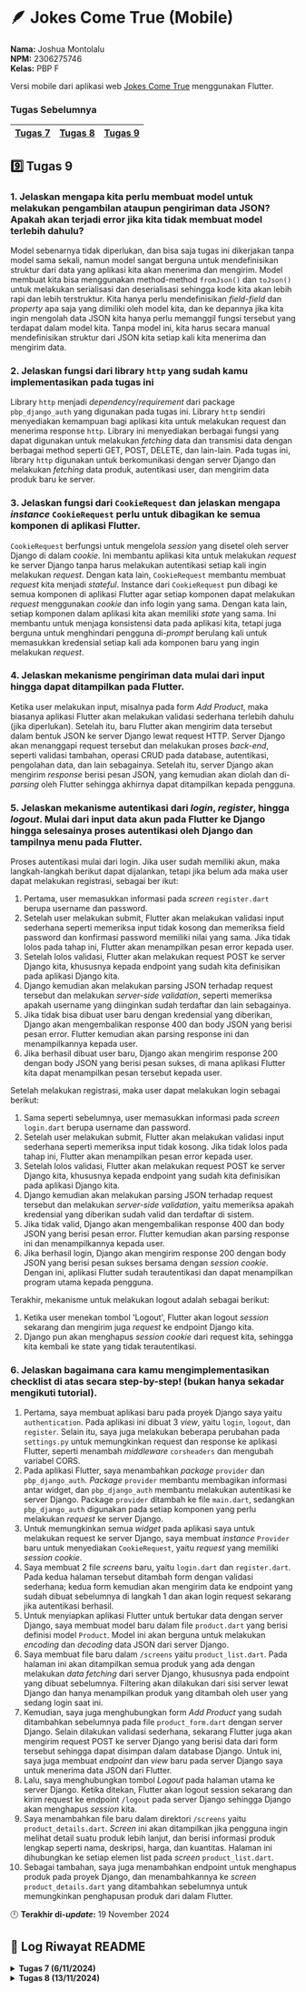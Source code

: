 # 🪶 Jokes Come True (Mobile)
**Nama:**   Joshua Montolalu<br>
**NPM:**    2306275746<br>
**Kelas:**  PBP F<br>

Versi mobile dari aplikasi web [Jokes Come True](https://github.com/HamletJr/jokes-come-true) menggunakan Flutter.

### Tugas Sebelumnya
| [Tugas 7](#7️⃣-tugas-7) | [Tugas 8](#8️⃣-tugas-8) | [Tugas 9](#9️⃣-tugas-9)
| - | - | - |

## 9️⃣ Tugas 9
### 1. Jelaskan mengapa kita perlu membuat model untuk melakukan pengambilan ataupun pengiriman data JSON? Apakah akan terjadi error jika kita tidak membuat model terlebih dahulu?
Model sebenarnya tidak diperlukan, dan bisa saja tugas ini dikerjakan tanpa model sama sekali, namun model sangat berguna untuk mendefinisikan struktur dari data yang aplikasi kita akan menerima dan mengirim. Model membuat kita bisa menggunakan method-method `fromJson()` dan `toJson()` untuk melakukan serialisasi dan deserialisasi sehingga kode kita akan lebih rapi dan lebih terstruktur. Kita hanya perlu mendefinisikan *field-field* dan *property* apa saja yang dimiliki oleh model kita, dan ke depannya jika kita ingin mengolah data JSON kita hanya perlu memanggil fungsi tersebut yang terdapat dalam model kita. Tanpa model ini, kita harus secara manual mendefinisikan struktur dari JSON kita setiap kali kita menerima dan mengirim data.

### 2. Jelaskan fungsi dari library `http` yang sudah kamu implementasikan pada tugas ini
Library `http` menjadi *dependency*/*requirement* dari package `pbp_django_auth` yang digunakan pada tugas ini. Library `http` sendiri menyediakan kemampuan bagi aplikasi kita untuk melakukan request dan menerima response `http`. Library ini menyediakan berbagai fungsi yang dapat digunakan untuk melakukan *fetching* data dan transmisi data dengan berbagai method seperti GET, POST, DELETE, dan lain-lain. Pada tugas ini, library `http` digunakan untuk berkomunikasi dengan server Django dan melakukan *fetching* data produk, autentikasi user, dan mengirim data produk baru ke server. 

### 3. Jelaskan fungsi dari `CookieRequest` dan jelaskan mengapa *instance* `CookieRequest` perlu untuk dibagikan ke semua komponen di aplikasi Flutter.
`CookieRequest` berfungsi untuk mengelola *session* yang disetel oleh server Django di dalam *cookie*. Ini membantu aplikasi kita untuk melakukan *request* ke server Django tanpa harus melakukan autentikasi setiap kali ingin melakukan *request*. Dengan kata lain, `CookieRequest` membantu membuat *request* kita menjadi *stateful*. Instance dari `CookieRequest` pun dibagi ke semua komponen di aplikasi Flutter agar setiap komponen dapat melakukan *request* menggunakan *cookie* dan info login yang sama. Dengan kata lain, setiap komponen dalam aplikasi kita akan memiliki *state* yang sama. Ini membantu untuk menjaga konsistensi data pada aplikasi kita, tetapi juga berguna untuk menghindari pengguna di-*prompt* berulang kali untuk memasukkan kredensial setiap kali ada komponen baru yang ingin melakukan *request*.

### 4. Jelaskan mekanisme pengiriman data mulai dari input hingga dapat ditampilkan pada Flutter.
Ketika user melakukan input, misalnya pada form *Add Product*, maka biasanya aplikasi Flutter akan melakukan validasi sederhana terlebih dahulu (jika diperlukan). Setelah itu, baru Flutter akan mengirim data tersebut dalam bentuk JSON ke server Django lewat request HTTP. Server Django akan menanggapi request tersebut dan melakukan proses *back-end*, seperti validasi tambahan, operasi CRUD pada database, autentikasi, pengolahan data, dan lain sebagainya. Setelah itu, server Django akan mengirim *response* berisi pesan JSON, yang kemudian akan diolah dan di-*parsing* oleh Flutter sehingga akhirnya dapat ditampilkan kepada pengguna.

### 5. Jelaskan mekanisme autentikasi dari *login*, *register*, hingga *logout*. Mulai dari input data akun pada Flutter ke Django hingga selesainya proses autentikasi oleh Django dan tampilnya menu pada Flutter.
Proses autentikasi mulai dari login. Jika user sudah memiliki akun, maka langkah-langkah berikut dapat dijalankan, tetapi jika belum ada maka user dapat melakukan registrasi, sebagai ber  ikut:
1. Pertama, user memasukkan informasi pada *screen* `register.dart` berupa username dan password. 
2. Setelah user melakukan submit, Flutter akan melakukan validasi input sederhana seperti memeriksa input tidak kosong dan memeriksa field password dan konfirmasi password memiliki nilai yang sama. Jika tidak lolos pada tahap ini, Flutter akan menampilkan pesan error kepada user.
3. Setelah lolos validasi, Flutter akan melakukan request POST ke server Django kita, khususnya kepada endpoint yang sudah kita definisikan pada aplikasi Django kita.
4. Django kemudian akan melakukan parsing JSON terhadap request tersebut dan melakukan *server-side validation*, seperti memeriksa apakah username yang diinginkan sudah terdaftar dan lain sebagainya.
5. Jika tidak bisa dibuat user baru dengan kredensial yang diberikan, Django akan mengembalikan response 400 dan body JSON yang berisi pesan error. Flutter kemudian akan parsing response ini dan menampilkannya kepada user.
6. Jika berhasil dibuat user baru, Django akan mengirim response 200 dengan body JSON yang berisi pesan sukses, di mana aplikasi Flutter kita dapat menampilkan pesan tersebut kepada user.

Setelah melakukan registrasi, maka user dapat melakukan login sebagai berikut:
1. Sama seperti sebelumnya, user memasukkan informasi pada *screen* `login.dart` berupa username dan password.
2. Setelah user melakukan submit, Flutter akan melakukan validasi input sederhana seperti memeriksa input tidak kosong. Jika tidak lolos pada tahap ini, Flutter akan menampilkan pesan error kepada user.
3. Setelah lolos validasi, Flutter akan melakukan request POST ke server Django kita, khususnya kepada endpoint yang sudah kita definisikan pada aplikasi Django kita.
4. Django kemudian akan melakukan parsing JSON terhadap request tersebut dan melakukan *server-side validation*, yaitu memeriksa apakah kredensial yang diberikan sudah valid dan terdaftar di sistem.
5. Jika tidak valid, Django akan mengembalikan response 400 dan body JSON yang berisi pesan error. Flutter kemudian akan parsing response ini dan menampilkannya kepada user.
6. Jika berhasil login, Django akan mengirim response 200 dengan body JSON yang berisi pesan sukses bersama dengan *session cookie*. Dengan ini, aplikasi Flutter sudah terautentikasi dan dapat menampilkan program utama kepada pengguna.

Terakhir, mekanisme untuk melakukan logout adalah sebagai berikut:
1. Ketika user menekan tombol 'Logout', Flutter akan logout *session* sekarang dan mengirim juga *request* ke endpoint Django kita.
2. Django pun akan menghapus *session cookie* dari request kita, sehingga kita kembali ke state yang tidak terautentikasi.

### 6. Jelaskan bagaimana cara kamu mengimplementasikan checklist di atas secara step-by-step! (bukan hanya sekadar mengikuti tutorial).
1. Pertama, saya membuat aplikasi baru pada proyek Django saya yaitu `authentication`. Pada aplikasi ini dibuat 3 *view*, yaitu `login`, `logout`, dan `register`. Selain itu, saya juga melakukan beberapa perubahan pada `settings.py` untuk memungkinkan request dan response ke aplikasi Flutter, seperti menambah *middleware* `corsheaders` dan mengubah variabel CORS.
2. Pada aplikasi Flutter, saya menambahkan *package* `provider` dan `pbp_django_auth`. *Package* `provider` membantu membagikan informasi antar widget, dan `pbp_django_auth` membantu melakukan autentikasi ke server Django. Package `provider` ditambah ke file `main.dart`, sedangkan `pbp_django_auth` digunakan pada setiap komponen yang perlu melakukan *request* ke server Django.
3. Untuk memungkinkan semua *widget* pada aplikasi saya untuk melakukan request ke server Django, saya membuat *instance* `Provider` baru untuk menyediakan `CookieRequest`, yaitu *request* yang memiliki *session cookie*. 
4. Saya membuat 2 file *screens* baru, yaitu `login.dart` dan `register.dart`. Pada kedua halaman tersebut ditambah form dengan validasi sederhana; kedua form kemudian akan mengirim data ke endpoint yang sudah dibuat sebelumnya di langkah 1 dan akan login request sekarang jika autentikasi berhasil.
5. Untuk menyiapkan aplikasi Flutter untuk bertukar data dengan server Django, saya membuat model baru dalam file `product.dart` yang berisi definisi model `Product`. Model ini akan berguna untuk melakukan *encoding* dan *decoding* data JSON dari server Django.
6. Saya membuat file baru dalam `/screens` yaitu `product_list.dart`. Pada halaman ini akan ditampilkan semua produk yang ada dengan melakukan *data fetching* dari server Django, khususnya pada endpoint yang dibuat sebelumnya. Filtering akan dilakukan dari sisi server lewat Django dan hanya menampilkan produk yang ditambah oleh user yang sedang login saat ini.
7. Kemudian, saya juga menghubungkan form *Add Product* yang sudah ditambahkan sebelumnya pada file `product_form.dart` dengan server Django. Selain dilakukan validasi sederhana, sekarang Flutter juga akan mengirim request POST ke server Django yang berisi data dari form tersebut sehingga dapat disimpan dalam database Django. Untuk ini, saya juga membuat *endpoint* dan *view* baru pada server Django saya untuk menerima data JSON dari Flutter.
8. Lalu, saya menghubungkan tombol *Logout* pada halaman utama ke server Django. Ketika ditekan, Flutter akan logout session sekarang dan kirim request ke endpoint `/logout` pada server Django sehingga Django akan menghapus *session* kita.
9. Saya menambahkan file baru dalam direktori `/screens` yaitu `product_details.dart`. *Screen* ini akan ditampilkan jika pengguna ingin melihat detail suatu produk lebih lanjut, dan berisi informasi produk lengkap seperti nama, deskripsi, harga, dan kuantitas. Halaman ini dihubungkan ke setiap elemen list pada *screen* `product_list.dart`.
10. Sebagai tambahan, saya juga menambahkan endpoint untuk menghapus produk pada proyek Django, dan menambahkannya ke *screen* `product_details.dart` yang ditambahkan sebelumnya untuk memungkinkan penghapusan produk dari dalam Flutter.

🕛 **Terakhir di-*update*:** 19 November 2024

## 📜 Log Riwayat README

<details>
<summary><b>Tugas 7 (6/11/2024)</b></summary>

## 7️⃣ Tugas 7
### 1. Jelaskan apa yang dimaksud dengan *stateless widget* dan *stateful widget*, dan jelaskan perbedaan dari keduanya.
- ***Stateless widget***<br>
*Stateless widget* adalah *widget* yang tidak memiliki *state*. Dengan kata lain, *widget* dalam kategori ini tidak dapat berubah selama penggunaan aplikasi. Ini membuat *stateless widget* cocok untuk konten statis yang tidak akan berubah. Contoh *widget* yang *stateless* adalah `Icon` dan `Text`.

- ***Stateful widget***<br>
Stateful widget adalah *widget* yang memiliki *state*. Berbeda dengan *stateless widget*, *widget* jenis ini dapat berubah secara dinamis selama penggunaan aplikasi, baik itu deskripsinya maupun *property* lain, lewat objek `State` yang dimilikinya. Contohnya adalah widget `Slider`, yang dapat berubah penampilannya ketika digeser oleh pengguna, `Radio`, `Form`, `TextField`, dan lain sebagainya. 

### 2. Sebutkan *widget* apa saja yang kamu gunakan pada proyek ini dan jelaskan fungsinya.
Beberapa *widget* yang saya buat pada proyek ini adalah:
1. `MyApp`: Merupakan *widget* dasar (`MaterialApp`) yang menampung semua *widget* lain pada aplikasi. 
2. `MyHomepage`: Merupakan *widget* yang akan menampilkan *view homepage*.
3. `InfoCard`: Merupakan *widget* yang menampilkan `Card` yang berisi informasi seperti NPM, nama, dan kelas.
4. `ItemCard`: Merupakan *widget* yang menampung `InkWell` yang jika ditekan akan menampilkan `SnackBar`. 

Selain itu, *widget* di atas menggunakan beberapa *widget* dari Flutter, yaitu:
1. `MaterialApp`: *Widget* yang menjadi basis dari sebuah Material app.
2. `Scaffold`: *Widget* yang mengimplementasikan struktur *layout* dasar dari Material Design.
3. `AppBar`: *Widget* yang berada pada posisi atas aplikasi dan memiliki *toolbar* yang dapat memuat *widget* lain. Pada aplikasi ini, `AppBar` hanya menampilkan judul aplikasi. 
4. `Text`: *Widget* yang menampilkan teks di layar.
5. `TextStyle`: *Widget* yang mengandung *property style* dari teks, seperti *font size*, *weight*, dan warna.
6. `Icons`: *Widget* yang menampilkan ikon *built-in* dari Flutter.
7. `Row`: *Widget* yang dapat menyusun *widget* lain secara horizontal dalam baris.
8. `Column`: *Widget* yang dapat menyusun *widget* lain secara vertikal dalam kolom.
9. `SizedBox`: *Widget* yang memiliki bentuk kotak dengan tinggi dan lebar tertentu.
10. `Padding`: *Widget* yang memberikan *padding* pada *widget* lain.
11. `EdgeInsets`: *Widget* yang dapat digabungkan dengan `Padding` untuk memberi jarak dalam *widget*. 
12. `GridView`: *Widget* yang dapat menyusun *widget* lain dalam bentuk *grid*.
13. `Center`: *Widget* yang dapat memposisikan *widget* lain di tengah.
14. `Card`: *Widget* yang berbentuk segiempat dan dapat berisi sekumpulan informasi dan *action*. 
15. `Container`: *Widget* yang dapat menampung *widget* lain dengan *padding*, *margin*, tinggi, dan lebar tertentu. `Container` juga dapat mendefinisikan *property* lain pada *child* seperti penampilan (*painting*).
16. `MediaQuery`: *Widget* yang dapat di-*query* untuk mendapatkan informasi tentang *media* di mana aplikasi kita sedang berjalan, misalnya ukuran layar *media*-nya.
17. `InkWell`: *Widget* yang *responsive* terhadap sentuhan layar dan menampilkan animasi "ink" yang memenuhi *widget ancestor*-nya ketika ditekan.
18. `ScaffoldMessenger`: *Widget* yang mengatur *widget* `SnackBar` lain.
19. `SnackBar`: *Widget* yang menampilkan pesan singkat di posisi bawah aplikasi.

### 3. Apa fungsi dari `setState()`? Jelaskan variabel apa saja yang dapat terdampak dengan fungsi tersebut.
Fungsi `setState()` berfungsi untuk memberi tahu Flutter bahwa sebuah *widget stateful* telah berubah *state*-nya sehingga perlu di-*render* ulang oleh Flutter. Fungsi `setState()` sendiri dapat mengubah variabel-variabel yang dimiliki oleh sebuah *widget* (misalnya variabel `counter` pada *demo* Flutter yang dapat di-*increment* ketika ditekan) atau variabel-variabel lainnya yang menjadi bagian dari objek `State` dan digunakan dalam method `build()`.

### 4. Jelaskan perbedaan antara `const` dengan `final`.
`const` dan `final` sama-sama digunakan untuk menandakan sebuah variabel yang tidak dapat diganti. Namun, `const` sendiri merupakan sebuah *compile-time constant*, yang berarti nilai pada sebuah variabel `const` **harus** diketahui saat kode ingin di-*compile*. Sementara itu, `final` digunakan untuk variabel yang nilainya hanya diketahui pada *runtime*, yang artinya nilainya diketahui ketika kodenya dijalankan. Salah satu contoh di mana `const` dapat digunakan adalah untuk mendefinisikan konstanta matematika seperti berikut:
```Dart
const pi = 3.14;        // Memiliki nilai jelas saat compile time
const tau = 2 * pi;     // Dapat dihitung saat compile-time karena menggunakan variabel const lain
```
Salah satu contoh di mana `const` **tidak** dapat digunakan adalah sebagai berikut:
```Dart
const date = DateTime.now();    // Ini akan memberikan error karena variabel date hanya dapat diketahui nilainya setelah DateTime.now() dijalankan

final date = DateTime.now();    // Pada kasus ini, keyword final harus digunakan karena final memperbolehkan nilai suatu variabel diinisialisasi pada saat runtime
```
Selain kedua contoh di atas, ada juga beberapa perbedaan lain antara `const` dan `final`. Misalnya, `const` tidak dapat digunakan untuk *instance variable*, sedangkan `final` bisa. Kemudian, objek yang diinisialisasi ke variabel `const` otomatis akan bersifat `const` juga, bersama dengan semua elemen dan *field* di dalamnya, sehingga objek tersebut bersifat sepenuhnya *immutable*. Sementara itu, objek yang diinisialisasi ke variabel `final` tidak otomatis bersifat `final`, sehingga walaupun variabel itu sendiri tidak bisa diubah, isi dari objek yang disimpan dapat berubah, seperti *field*-nya dan lain-lain. 

### 5. Jelaskan bagaimana cara kamu mengimplementasikan checklist-checklist di atas.
1. Pertama, saya membuat proyek Flutter baru dengan perintah `flutter create jokes_come_true`.
2. Kemudian, saya merapikan struktur proyek dengan memisahkan isi file `main.dart` menjadi file sendiri, yaitu `menu.dart`. Ini dilakukan untuk memisahkan *logic* untuk komponen aplikasi yang berbeda-beda agar lebih rapi dan mudah di-*maintain*.
3. Saya mengubah judul dari aplikasi di `main.dart` menjadi *Jokes Come True*.
4. Pada file `menu.dart`, saya menambah *widget stateless* baru yaitu `MyHomepage` untuk menyimpan *widget-widget* lain yang akan digunakan pada *view homepage*.
5. Saya menambah *widget* `InfoCard` untuk menyimpan informasi NPM, kelas, dan nama. *Widget* ini menggunakan widget `Card` dan `Text` dari Flutter.
6. Kemudian, saya menambah *widget* `ItemCard` yang akan menyimpan tombol-tombol yang dapat ditekan. *Widget* ini menggunakan *widget* `InkWell` dari Flutter dan ditambah ikon dan teks yang sesuai. Selain itu, ada *property* `onTap` yang akan menampilkan `SnackBar` yang berisi pesan ketika tombol ditekan. Untuk mengatur isi dari setiap `ItemCard`, dibuat *class* baru yaitu `ItemHomepage`. *Class* ini mengandung 3 *instance variable*: ikon, teks, dan warna. Nantinya, `ItemCard` akan menerima sebuah *instance* `ItemHomepage` agar isinya dapat disesuaikan dengan yang diinginkan. Saya membuat tiga tombol untuk melihat produk, menambah produk, dan logout dengan warna biru, hijau, dan merah berturut-turut.
7. Widget `ItemCard` dan `InfoCard` ditambahkan ke `MyHomepage` dan disusun menggunakan `Row`, `Column`, dan `GridView`. Posisi diatur menggunakan `Padding` dan *property-property* lain yang sesuai.
8. Saya membuat repositori baru di GitHub dan melakukan *add-commit-push*.

🕛 **Terakhir di-*update*:** 5 November 2024
</details>

<details>
<summary><b>Tugas 8 (13/11/2024)</b></summary>

## 8️⃣ Tugas 8
### 1. Apa kegunaan `const` di Flutter? Jelaskan apa keuntungan ketika menggunakan `const` pada kode Flutter. Kapan sebaiknya kita menggunakan `const`, dan kapan sebaiknya tidak digunakan?
Seperti yang pernah disebut sebelumnya, `const` dalam Flutter berguna untuk menetapkan sebuah *compile-time constant*, atau konstanta yang diketahui saat di-*compile*. Ini berguna ketika kita ingin memberitahu Flutter bahwa suatu variabel tidak akan berubah nilainya selama berjalannya program kita. Misalnya, pada `menu.dart`, digunakan *widget* `Text` untuk judul `AppBar` yang didefinisikan sebagai berikut:
```Dart
return Scaffold(
    appBar: AppBar(
    title: const Text(
        'Jokes Come True',
        style: TextStyle(
        color: Colors.white,
        fontWeight: FontWeight.bold,
        ),
    ),
    ...
    ),
)
```
Pada contoh di atas, diberi modifier `const` pada `Text` sehingga *property* `title` pada `AppBar` akan selalu merupakan sebuah *widget* `Text`. Tidak hanya itu, `const` menjamin bahwa isi variabel tersebut (*property*-nya) tidak akan berubah juga selama berjalannya aplikasi. Ini berarti isi *widget* `Text` juga tidak akan berubah, baik itu teksnya, *style*-nya, *color*-nya, dan semua *property* lainnya. Keuntungan menggunakan `const` dalam Flutter adalah Flutter tidak perlu melakukan *render* atau *build* ulang terhadap *widget* tersebut karena pasti tidak berubah. Selain itu, `const` juga mencegah kita dan developer lain untuk mengubah tanpa sengaja *widget* atau variabel yang seharusnya tidak berubah. `const` sebaiknya digunakan untuk *widget-widget* dan variabel-variabel yang **tidak diharapkan untuk berubah nilai-nya, khususnya saat di-*compile***. Seperti contoh di atas, judul dari aplikasi saya seharusnya tetap *Jokes Come True* selama berjalannya aplikasi, sehingga diberi modifier `const`. Sebaliknya, `const` tidak dapat digunakan untuk variabel yang tidak diketahui nilainya saat di-*compile* (gunakan `final` untuk *run-time constant*) atau variabel yang akan berubah terus, seperti *counter* pada demo Flutter.

### 2. Jelaskan dan bandingkan penggunaan *Column* dan *Row* pada Flutter. Berikan contoh implementasi dari masing-masing layout widget ini!
*Widget* `Column` digunakan untuk menyusun *widget* lain secara vertikal, sedangkan `Row` digunakan untuk menyusun elemen secara horizontal. Masing-masing elemen memiliki `mainAxisAlignment` (yang mengatur penempatan sejajar dengan arah masing-masing) dan `crossAxisAlignment` (yang mengatur penempatan secara tegak lurus dengan arah masing-masing).

Untuk contoh implementasinya ada dalam `menu.dart`, yaitu:
```Dart
child: Column(
        crossAxisAlignment: CrossAxisAlignment.center,
        children: [
        Row(                            // Elemen kolom ke-1
            mainAxisAlignment: MainAxisAlignment.spaceEvenly,
            children: [
            InfoCard(title: 'NPM', content: npm),           // Elemen row ke-1
            InfoCard(title: 'Name', content: name),         // Elemen row ke-2
            InfoCard(title: 'Class', content: className),   // Elemen row ke-3
            ],
        ),
        const SizedBox(height: 16.0),   // Elemen kolom ke-2
        Center(                         // Elemen kolom ke-3
            child: Column(
                ...     // Elemen-elemen lain dalam kolom
            )
        )
        ]
    )
```
Dapat dilihat bahwa kedua widget tersebut dapat digunakan secara bersamaan dan di-*nesting* untuk penataan *widget* yang lebih tepat dan akurat. Terdapat `Column` pada level paling luar untuk menyimpan semua *widget* lain, kemudian disusun 3 *widget* di dalamnya secara vertikal, yaitu `Row`, `SizedBox`, dan `Center`. `Row` pun menyusun *widget* lain secara horizontal di dalamnya, yaitu `InfoCard`. Kemudian, ada `SizedBox` sebagai elemen ke-2 dan terakhir ada `Center` yang akan menempatkan *child widget*-nya di tengah. Dan ternyata ia menyimpan sebuah *widget* `Column` lain! Jadi widget `Row` dan `Column` dapat digunakan bersamaan untuk menata *widget* dalam Flutter.

### 3. Sebutkan apa saja elemen input yang kamu gunakan pada halaman *form* yang kamu buat pada tugas kali ini. Apakah terdapat elemen input Flutter lain yang tidak kamu gunakan pada tugas ini? Jelaskan!
Pada tugas ini, saya hanya menggunakan elemen input `TextArea` untuk menerima input teks. Namun, elemen input Flutter tidak hanya terbatas pada `TextArea`, tetapi ada banyak elemen input lain yang dapat digunakan antara lain: 
- `Radio`: Untuk menerima satu input saja dari beberapa pilihan tertentu.
- `Slider`: Untuk menerima input dalam batasan tertentu.
- `DatePicker`: Untuk menerima input tanggal.
- `TimePicker`: Untuk menerima input waktu.
- `Switch`: Untuk menyediakan beberapa parameter yang dapat "dinyalakan" atau "dimatikan".
- `Checkbox`: Mirip dengan `Switch`, menyediakan beberapa parameter yang dapat di-*toggle*.
- ...dan masih banyak lagi.

### 4. Bagaimana cara kamu mengatur tema (*theme*) dalam aplikasi Flutter agar aplikasi yang dibuat konsisten? Apakah kamu mengimplementasikan tema pada aplikasi yang kamu buat?
Untuk mengatur tema dalam aplikasi Flutter, Flutter menyediakan class `ThemeData` yang dapat didefinisikan dalam *widget* `MaterialApp`. Flutter akan menyimpan dan menggunakan definisi tema yang kita tentukan di sini, seperti warna dan font, sebagai default ketika kita tidak mendefinisikan tema khusus untuk *widget* dalam aplikasi kita. Sebaiknya *default theme* yang kita definisikan menggunakan `ThemeData` ini digunakan jika tidak ada keperluan *styling* khusus agar tema visual aplikasi kita tetap terjaga dan konsisten. Pada aplikasi saya, saya mendefinisikan tema warna dari aplikasi saya sebagai warna biru dalam `main.dart`. 
```Dart
theme: ThemeData(
    colorScheme: ColorScheme.fromSwatch(
        primarySwatch: Colors.lightBlue,
    ).copyWith(secondary: Colors.lightBlue[400]),
),
```
Ini pun digunakan dalam *widget-widget* lain dalam aplikasi saya seperti pada `AppBar` dan `Drawer` menggunakan baris berikut:
```Dart
color: Theme.of(context).colorScheme.primary
```
Dengan demikian, widget-widget pada aplikasi saya tetap konsisten dan mengikuti warna yang ditetapkan dalam `main.dart`, bahkan jika saya misalnya ingin mengubah temanya ke warna hijau di kemudian hari.

### 5. Bagaimana cara kamu menangani navigasi dalam aplikasi dengan banyak halaman pada Flutter?
Untuk menangani navigasi dengan banyak halaman pada Flutter, kita dapat menggunakan *widget* yang menyimpan halaman-halaman tersebut, contohnya adalah `Drawer` yang digunakan dalam tugas ini. `Drawer` ini akan menyimpan halaman-halaman yang dapat dikunjungi, dan untuk menangani navigasi antar halaman sendiri, kita dapat menggunakan class `Navigator`. Ada beberapa method yang disediakan untuk navigasi, seperti `Navigator.push()` untuk *push route* baru ke atas *stack* (halaman yang ditampilkan dalam aplikasi otomatis merupakan *route* yang paling atas pada *stack*), `Navigator.pop()` untuk *pop* route teratas dan kembali ke route sebelumnya (jika ada), dan `Navigator.pushReplacement()`, yang akan *push* dan menggantikan *route* yang sekarang. `Navigator` juga menyediakan method lain seperti `Navigator.popUntil()`, `Navigator.pushNamed()`, dan `Navigator.pushNamedAndRemoveUntil()` yang dapat digunakan untuk meningkatkan UX dari aplikasi kita. 

🕛 **Terakhir di-*update*:** 12 November 2024
</details>